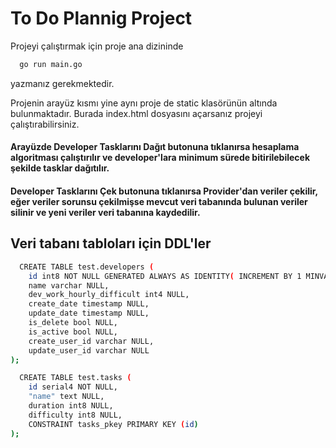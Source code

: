 # To Do Plannig Project

Projeyi çalıştırmak için proje ana dizininde 

```bash
  go run main.go
```
yazmanız gerekmektedir. 

Projenin arayüz kısmı yine aynı proje de static klasörünün altında bulunmaktadır. Burada index.html dosyasını açarsanız projeyi çalıştırabilirsiniz.

#### Arayüzde Developer Tasklarını Dağıt butonuna tıklanırsa hesaplama algoritması çalıştırılır ve developer'lara minimum sürede bitirilebilecek şekilde tasklar dağıtılır.

#### Developer Tasklarını Çek butonuna tıklanırsa Provider'dan veriler çekilir, eğer veriler sorunsu çekilmişse mevcut veri tabanında bulunan veriler silinir ve yeni veriler veri tabanına kaydedilir.

## Veri tabanı tabloları için DDL'ler

```bash
  CREATE TABLE test.developers (
	id int8 NOT NULL GENERATED ALWAYS AS IDENTITY( INCREMENT BY 1 MINVALUE 1 MAXVALUE 9223372036854775807 START 1 CACHE 1 NO CYCLE),
	name varchar NULL,
	dev_work_hourly_difficult int4 NULL,
	create_date timestamp NULL,
	update_date timestamp NULL,
	is_delete bool NULL,
	is_active bool NULL,
	create_user_id varchar NULL,
	update_user_id varchar NULL
);
```

```bash
  CREATE TABLE test.tasks (
	id serial4 NOT NULL,
	"name" text NULL,
	duration int8 NULL,
	difficulty int8 NULL,
	CONSTRAINT tasks_pkey PRIMARY KEY (id)
);
```
